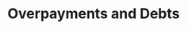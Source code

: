 ---
title: Overpayments and Debts
display_title: Overpayments and Debts
href: https://www.benefits.va.gov/gibill/resources/education_resources/debt_info.asp
order: 4
spoke: More Resources
---
